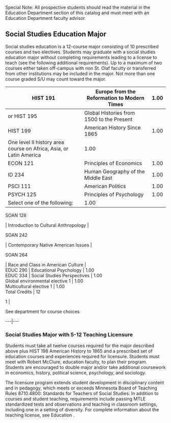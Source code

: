 

Special Note: All prospective students should read the material in the  Education Department  section of this catalog and must meet with an Education Department faculty advisor.

##  Social Studies Education Major

Social studies education is a 12-course major consisting of 10 prescribed courses and two electives. Students may graduate with a social studies education major without completing requirements leading to a license to teach (see the following additional requirements). Up to a maximum of two courses either taken off-campus with non St. Olaf faculty or transferred from other institutions may be included in the major. Not more than one course graded S/U may count toward the major.

HIST 191  |  Europe from the Reformation to Modern Times  |  1.00  
---|---|---  
or HIST 195  |  Global Histories from 1500 to the Present  
HIST 199  |  American History Since 1865  |  1.00  
One level II history area course on Africa, Asia, or Latin America  |  1.00  
ECON 121  |  Principles of Economics  |  1.00  
ID 234  |  Human Geography of the Middle East  |  1.00  
PSCI 111  |  American Politics  |  1.00  
PSYCH 125  |  Principles of Psychology  |  1.00  
Select one of the following:  |  1.00  
  
SOAN 128

|  Introduction to Cultural Anthropology  |  
  
SOAN 242

|  Contemporary Native American Issues  |  
  
SOAN 264

|  Race and Class in American Culture  |  
EDUC 290  |  Educational Psychology  |  1.00  
EDUC 334  |  Social Studies Perspectives  |  1.00  
Global environmental elective  1  |  1.00  
Multicultural elective  1  |  1.00  
Total Credits  |  12  
  
1  |

See department for course choices  
  
---|---  
  
###  Social Studies Major with 5-12 Teaching Licensure

Students must take all twelve courses required for the major described above plus HIST 198 American History to 1865 and a prescribed set of education courses and experiences required for licensure. Students must meet with Robert McClure, education faculty, to plan their program. Students are encouraged to double major and/or take additional coursework in economics, history, political science, psychology, and sociology.

The licensure program extends student development in disciplinary content and in pedagogy, which meets or exceeds Minnesota Board of Teaching Rules 8710.4800: Standards for Teachers of Social Studies. In addition to courses and student teaching, requirements include passing MTLE standardized tests and observations and teaching in classroom settings, including one in a setting of diversity. For complete information about the teaching license, see  Education  .

